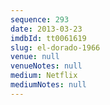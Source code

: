 ```yaml
---
sequence: 293
date: 2013-03-23
imdbId: tt0061619
slug: el-dorado-1966
venue: null
venueNotes: null
medium: Netflix
mediumNotes: null
---
```

